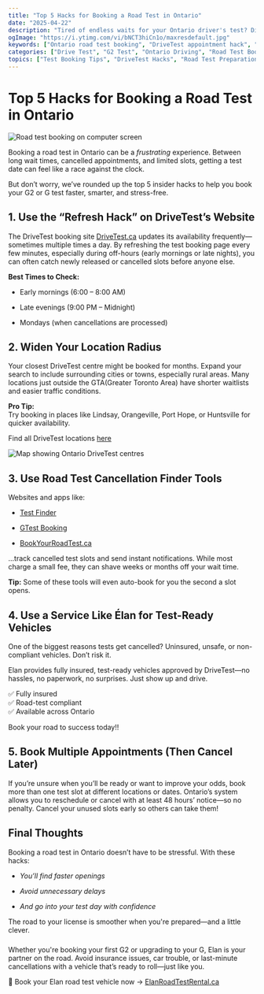 ```yaml
---
title: "Top 5 Hacks for Booking a Road Test in Ontario"
date: "2025-04-22"
description: "Tired of endless waits for your Ontario driver's test? Discover 5 insider hacks to book your G2 or G test faster, including the best times to check for cancellations, location strategies, and third-party booking tools."
ogImage: "https://i.ytimg.com/vi/bNCT3hiCn1o/maxresdefault.jpg"
keywords: ["Ontario road test booking", "DriveTest appointment hack", "G2 test reservation", "book G test fast", "Ontario driving test availability", "road test cancellation", "DriveTest website tricks", "book driving test Ontario", "G test appointment tips", "road test waiting list", "driving test booking strategy", "test slot finder Ontario", "quick road test booking", "DriveTest centre availability", "rural driving test centres", "G2 test booking tricks", "test cancellation alerts", "Ontario driving exam scheduling", "best time book road test", "test-ready vehicle rental"]
categories: ["Drive Test", "G2 Test", "Ontario Driving", "Road Test Booking"]
topics: ["Test Booking Tips", "DriveTest Hacks", "Road Test Preparation", "Driver Resources"]
---
```


# Top 5 Hacks for Booking a Road Test in Ontario

![Road test booking on computer screen](https://www.wikihow.com/images/thumb/5/52/Pass-Your-Driving-Test-Step-11-Version-3.jpg/v4-460px-Pass-Your-Driving-Test-Step-11-Version-3.jpg)

Booking a road test in Ontario can be a *frustrating* experience. Between long wait times, cancelled appointments, and limited slots, getting a test date can feel like a race against the clock.

But don’t worry, we’ve rounded up the top 5 insider hacks to help you book your G2 or G test faster, smarter, and stress-free.

## **1\. Use the “Refresh Hack” on DriveTest’s Website**

The DriveTest booking site [DriveTest.ca](https://drivetest.ca/) updates its availability frequently—sometimes multiple times a day. By refreshing the test booking page every few minutes, especially during off-hours (early mornings or late nights), you can often catch newly released or cancelled slots before anyone else.

**Best Times to Check:**

* Early mornings (6:00 – 8:00 AM)

* Late evenings (9:00 PM – Midnight)

* Mondays (when cancellations are processed)

## **2\. Widen Your Location Radius**

Your closest DriveTest centre might be booked for months. Expand your search to include surrounding cities or towns, especially rural areas. Many locations just outside the GTA(Greater Toronto Area) have shorter waitlists and easier traffic conditions.

**Pro Tip:**  
Try booking in places like Lindsay, Orangeville, Port Hope, or Huntsville for quicker availability.

Find all DriveTest locations [here](https://drivetest.ca/find-a-drivetest-centre/alphabetical_list/)

![Map showing Ontario DriveTest centres](https://encrypted-tbn0.gstatic.com/images?q=tbn:ANd9GcQRXoUJFPlkM1qfEQb2L5FFZHMKV7fXZQL9UQ&s)

## **3\.  Use Road Test Cancellation Finder Tools**

Websites and apps like:

* [Test Finder](https://www.testfinder.ca/)

* [GTest Booking](https://www.gtestbooking.ca/)

* [BookYourRoadTest.ca](https://bookyourroadtest.ca/)

...track cancelled test slots and send instant notifications. While most charge a small fee, they can shave weeks or months off your wait time.

 **Tip:** Some of these tools will even auto-book for you the second a slot opens.

## **4\.  Use a Service Like Élan for Test-Ready Vehicles**

One of the biggest reasons tests get cancelled? Uninsured, unsafe, or non-compliant vehicles. Don’t risk it.

Elan provides fully insured, test-ready vehicles approved by DriveTest—no hassles, no paperwork, no surprises. Just show up and drive.

✅ Fully insured  
✅ Road-test compliant  
✅ Available across Ontario

Book your road to success today\!\!

## **5\. Book Multiple Appointments (Then Cancel Later)**

If you’re unsure when you’ll be ready or want to improve your odds, book more than one test slot at different locations or dates. Ontario’s system allows you to reschedule or cancel with at least 48 hours’ notice—so no penalty. Cancel your unused slots early so others can take them\!

## **Final Thoughts**

Booking a road test in Ontario doesn’t have to be stressful. With these hacks:

* *You’ll find faster openings*

* *Avoid unnecessary delays*

* *And go into your test day with confidence*

The road to your license is smoother when you're prepared—and a little clever.

### 

Whether you're booking your first G2 or upgrading to your G, Elan is your partner on the road. Avoid insurance issues, car trouble, or last-minute cancellations with a vehicle that’s ready to roll—just like you.

🚗 Book your Elan road test vehicle now → [ElanRoadTestRental.ca](https://elandrivetestrental.ca/search)

